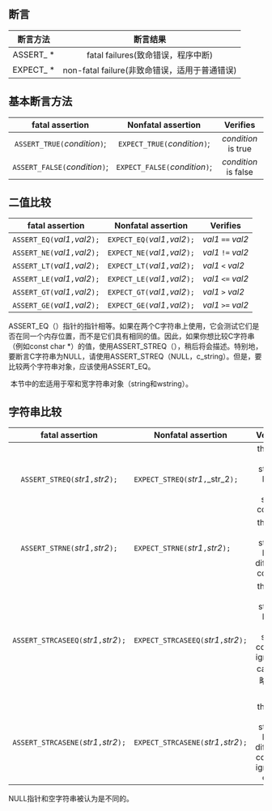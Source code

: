 ## 断言

| 断言方法  |                   断言结果                    |
| :-------: | :-------------------------------------------: |
| ASSERT_ * |      fatal failures(致命错误，程序中断)       |
| EXPECT_ * | non-fatal failure(非致命错误，适用于普通错误) |

## 基本断言方法

|        fatal assertion         |     **Nonfatal assertion**     |       Verifies       |
| :----------------------------: | :----------------------------: | :------------------: |
| `ASSERT_TRUE(`*condition*`)`;  | `EXPECT_TRUE(`*condition*`)`;  | *condition* is true  |
| `ASSERT_FALSE(`*condition*`)`; | `EXPECT_FALSE(`*condition*`)`; | *condition* is false |

## 二值比较

|         fatal assertion         | **Nonfatal assertion**          | Verifies           |
| :-----------------------------: | ------------------------------- | ------------------ |
| `ASSERT_EQ(`*val1*`,`*val2*`);` | `EXPECT_EQ(`*val1*`,`*val2*`);` | *val1* `==` *val2* |
| `ASSERT_NE(`*val1*`,`*val2*`);` | `EXPECT_NE(`*val1*`,`*val2*`);` | *val1* `!=` *val2* |
| `ASSERT_LT(`*val1*`,`*val2*`);` | `EXPECT_LT(`*val1*`,`*val2*`);` | *val1* `<` *val2*  |
| `ASSERT_LE(`*val1*`,`*val2*`);` | `EXPECT_LE(`*val1*`,`*val2*`);` | *val1* `<=` *val2* |
| `ASSERT_GT(`*val1*`,`*val2*`);` | `EXPECT_GT(`*val1*`,`*val2*`);` | *val1* `>` *val2*  |
| `ASSERT_GE(`*val1*`,`*val2*`);` | `EXPECT_GE(`*val1*`,`*val2*`);` | *val1* `>=` *val2* |

​	ASSERT_EQ（）指针的指针相等。如果在两个C字符串上使用，它会测试它们是否在同一个内存位置，而不是它们具有相同的值。因此，如果你想比较C字符串（例如const char *）的值，使用ASSERT_STREQ（），稍后将会描述。特别地，要断言C字符串为NULL，请使用ASSERT_STREQ（NULL，c_string）。但是，要比较两个字符串对象，应该使用ASSERT_EQ。

​	本节中的宏适用于窄和宽字符串对象（string和wstring）。

## 字符串比较

|            fatal assertion             | **Nonfatal assertion**                 |                           Verifies                           |
| :------------------------------------: | -------------------------------------- | :----------------------------------------------------------: |
|   `ASSERT_STREQ(`*str1*`,`*str2*`);`   | `EXPECT_STREQ(`*str1*`,`_str_2`);`     |           the two C strings have the same content            |
|   `ASSERT_STRNE(`*str1*`,`*str2*`);`   | `EXPECT_STRNE(`*str1*`,`*str2*`);`     |           the two C strings have different content           |
| `ASSERT_STRCASEEQ(`*str1*`,`*str2*`);` | `EXPECT_STRCASEEQ(`*str1*`,`*str2*`);` | the two C strings have the same content, ignoring case(忽略大小写) |
| `ASSERT_STRCASENE(`*str1*`,`*str2*`);` | `EXPECT_STRCASENE(`*str1*`,`*str2*`);` |   the two C strings have different content, ignoring case    |

NULL指针和空字符串被认为是不同的。